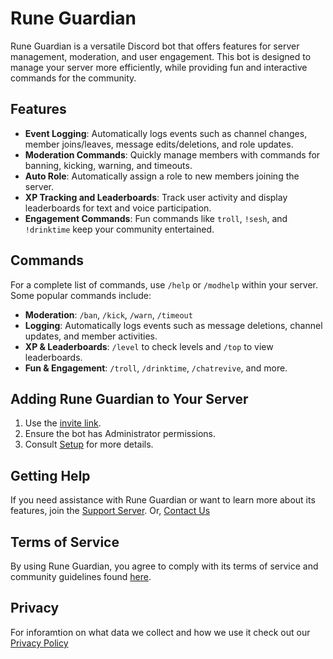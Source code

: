 # Rune Guardian

Rune Guardian is a versatile Discord bot that offers features for server management, moderation, and user engagement. This bot is designed to manage your server more efficiently, while providing fun and interactive commands for the community.

## Features
- **Event Logging**: Automatically logs events such as channel changes, member joins/leaves, message edits/deletions, and role updates.
- **Moderation Commands**: Quickly manage members with commands for banning, kicking, warning, and timeouts.
- **Auto Role**: Automatically assign a role to new members joining the server.
- **XP Tracking and Leaderboards**: Track user activity and display leaderboards for text and voice participation.
- **Engagement Commands**: Fun commands like `troll`, `!sesh`, and `!drinktime` keep your community entertained.

## Commands
For a complete list of commands, use `/help` or `/modhelp` within your server. Some popular commands include:
- **Moderation**: `/ban`, `/kick`, `/warn`, `/timeout`
- **Logging**: Automatically logs events such as message deletions, channel updates, and member activities.
- **XP & Leaderboards**: `/level` to check levels and `/top` to view leaderboards.
- **Fun & Engagement**: `/troll`, `/drinktime`, `/chatrevive`, and more.

## Adding Rune Guardian to Your Server
1. Use the [invite link](https://discord.com/oauth2/authorize?client_id=1285116010822893579).
2. Ensure the bot has Administrator permissions.
3. Consult [Setup](https://github.com/xanzinfl/Rune/blob/main/SETUP.md) for more details.

## Getting Help
If you need assistance with Rune Guardian or want to learn more about its features, join the [Support Server](https://discord.gg/422p3anb3T).
Or, [Contact Us](https://linktr.ee/Rune.gg)

## Terms of Service
By using Rune Guardian, you agree to comply with its terms of service and community guidelines found [here](https://github.com/xanzinfl/Rune-Guardian-Docs/blob/main/TermsOfService.md).

## Privacy
For inforamtion on what data we collect and how we use it check out our [Privacy Policy](https://github.com/xanzinfl/Rune-Guardian-Docs/blob/main/PrivacyPolicy.md)
